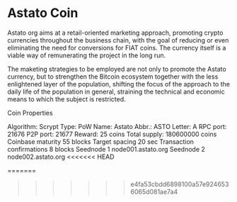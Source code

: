 # Astato Coin

Astato org aims at a retail-oriented marketing approach, promoting crypto currencies throughout the business chain, with the goal of reducing or even eliminating the need for conversions for FIAT coins. The currency itself is a viable way of remunerating the project in the long run.

The maketing strategies to be employed are not only to promote the Astato currency, but to strengthen the Bitcoin ecosystem together with the less enlightened layer of the population, shifting the focus of the approach to the daily life of the population in general, straining the technical and economic means to which the subject is restricted.

Coin Properties

Algorithm:   Scrypt
Type:   PoW
Name:   Astato
Abbr.:   ASTO
Letter:   A
RPC port:   21676
P2P port:   21677
Reward:   25 coins
Total supply:   180600000 coins
Coinbase maturity   55 blocks
Target spacing   20 sec
Transaction confirmations   8 blocks
Seednode 1   node001.astato.org
Seednode 2   node002.astato.org
<<<<<<< HEAD

=======
>>>>>>> e4fa53cbdd6898100a57e9246536065d081ae7a4

